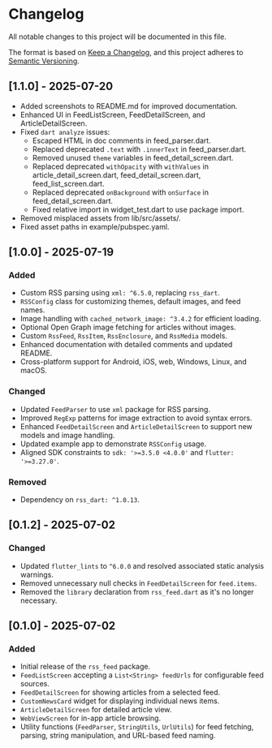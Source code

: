 # Changelog

All notable changes to this project will be documented in this file.

The format is based on [Keep a Changelog](https://keepachangelog.com/en/1.1.0/), and this project adheres to [Semantic Versioning](https://semver.org/spec/v2.0.0.html).

## [1.1.0] - 2025-07-20

- Added screenshots to README.md for improved documentation.
- Enhanced UI in FeedListScreen, FeedDetailScreen, and ArticleDetailScreen.
- Fixed `dart analyze` issues:
    - Escaped HTML in doc comments in feed_parser.dart.
    - Replaced deprecated `.text` with `.innerText` in feed_parser.dart.
    - Removed unused `theme` variables in feed_detail_screen.dart.
    - Replaced deprecated `withOpacity` with `withValues` in article_detail_screen.dart, feed_detail_screen.dart, feed_list_screen.dart.
    - Replaced deprecated `onBackground` with `onSurface` in feed_detail_screen.dart.
    - Fixed relative import in widget_test.dart to use package import.
- Removed misplaced assets from lib/src/assets/.
- Fixed asset paths in example/pubspec.yaml.


## [1.0.0] - 2025-07-19

### Added
- Custom RSS parsing using `xml: ^6.5.0`, replacing `rss_dart`.
- `RSSConfig` class for customizing themes, default images, and feed names.
- Image handling with `cached_network_image: ^3.4.2` for efficient loading.
- Optional Open Graph image fetching for articles without images.
- Custom `RssFeed`, `RssItem`, `RssEnclosure`, and `RssMedia` models.
- Enhanced documentation with detailed comments and updated README.
- Cross-platform support for Android, iOS, web, Windows, Linux, and macOS.

### Changed
- Updated `FeedParser` to use `xml` package for RSS parsing.
- Improved `RegExp` patterns for image extraction to avoid syntax errors.
- Enhanced `FeedDetailScreen` and `ArticleDetailScreen` to support new models and image handling.
- Updated example app to demonstrate `RSSConfig` usage.
- Aligned SDK constraints to `sdk: '>=3.5.0 <4.0.0'` and `flutter: '>=3.27.0'`.

### Removed
- Dependency on `rss_dart: ^1.0.13`.

## [0.1.2] - 2025-07-02

### Changed
- Updated `flutter_lints` to `^6.0.0` and resolved associated static analysis warnings.
- Removed unnecessary null checks in `FeedDetailScreen` for `feed.items`.
- Removed the `library` declaration from `rss_feed.dart` as it's no longer necessary.

## [0.1.0] - 2025-07-02

### Added
- Initial release of the `rss_feed` package.
- `FeedListScreen` accepting a `List<String> feedUrls` for configurable feed sources.
- `FeedDetailScreen` for showing articles from a selected feed.
- `CustomNewsCard` widget for displaying individual news items.
- `ArticleDetailScreen` for detailed article view.
- `WebViewScreen` for in-app article browsing.
- Utility functions (`FeedParser`, `StringUtils`, `UrlUtils`) for feed fetching, parsing, string manipulation, and URL-based feed naming.
